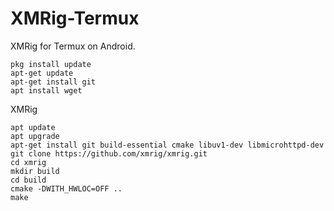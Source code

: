 # XMRig-Termux
XMRig for Termux on Android.
 
```
pkg install update
apt-get update
apt-get install git 
apt install wget 
```
XMRig

```
apt update 
apt upgrade
apt-get install git build-essential cmake libuv1-dev libmicrohttpd-dev   
git clone https://github.com/xmrig/xmrig.git 
cd xmrig 
mkdir build
cd build 
cmake -DWITH_HWLOC=OFF .. 
make
